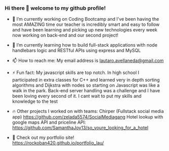 ### Hi there 👋 welcome to my github profile!

- 🔭 I’m currently working on Coding Bootcamp and I've been having the most AMAZING time our teacher is incredibly smart and easy to follow and have been learning and picking up new technologies every week now working on back-end and our second project!

- 🌱 I’m currently learning how to build full-stack applications with node handlebars logic and RESTful APIs using express and MySQL

- 📫 How to reach me: My email address is lautaro.avellaneda@gmail.com 

- ⚡ Fun fact: My javascript skills are top notch. In high school I participated in extra classes for C++ and learned very in depth sorting algorithms and Dijkstra with nodes so starting on Javascript was like a walk in the park. Back-end server handling was a challenge and I have been loving every second of it. I cant wait to put my skills and knowledge to the test

- 🔥 Other projects I worked on with teams: 
Chirper (Fullstack social media app) https://github.com/zelada5574/SocialMediagang 
Hotel lookup with google maps API and priceline API: https://github.com/SamanthaJoy13/so_youre_looking_for_a_hotel

- 🎈 Check out my portfolio site! https://rockoban420.github.io/portfolio_lau/
